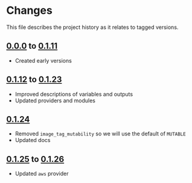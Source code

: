 # Changes
This file describes the project history as it relates to tagged versions.

## [0.0.0](.) to [0.1.11](.)
- Created early versions

## [0.1.12](.) to [0.1.23](.)
- Improved descriptions of variables and outputs
- Updated providers and modules

## [0.1.24](.)
- Removed `image_tag_mutability` so we will use the default of `MUTABLE`
- Updated docs

## [0.1.25](.) to [0.1.26](.)
- Updated `aws` provider
